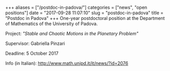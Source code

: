 +++
aliases = ["/postdoc-in-padova/"]
categories = ["news", "open positions"]
date = "2017-09-28 11:07:10"
slug = "postdoc-in-padova"
title = "Postdoc in Padova"
+++
One-year postdoctoral position at the Department of Mathematics of the
University of Padova.

Project: *"Stable and Chaotic Motions in the Planetary Problem"*

Supervisor: Gabriella Pinzari

Deadline: 5 October 2017

Info (in Italian): <http://www.math.unipd.it/it/news/?id=2076>

